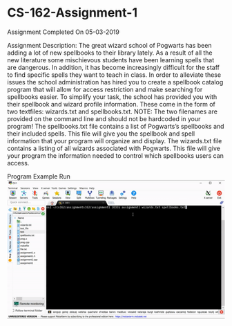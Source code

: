 # CS-162-Assignment-1

Assignment Completed On 05-03-2019

Assignment Description: The great wizard school of Pogwarts has been adding a lot of new spellbooks to their library lately. As a result of all the new literature some mischievous students have been learning spells that are dangerous. In addition, it has become increasingly difficult for the staff to find specific spells they want to teach in class. In order to alleviate these issues the school administration has hired you to create a spellbook catalog program that will allow for access restriction and make searching for spellbooks easier. To simplify your task, the school has provided you with their spellbook and wizard profile information. These come in the form of two textfiles: wizards.txt and spellbooks.txt. NOTE: The two filenames are provided on the command line and should not be hardcoded in your program! The spellbooks.txt file contains a list of Pogwarts’s spellbooks and their included spells. This file will give you the spellbook and spell information that your program will organize and display. The wizards.txt file contains a listing of all wizards associated with Pogwarts. This file will give your program the information needed to control which spellbooks users can access.

Program Example Run
![Program Example Run](https://github.com/ConnerFosterCS/CS-162-Assignment-1/blob/main/Assignment1.gif)
